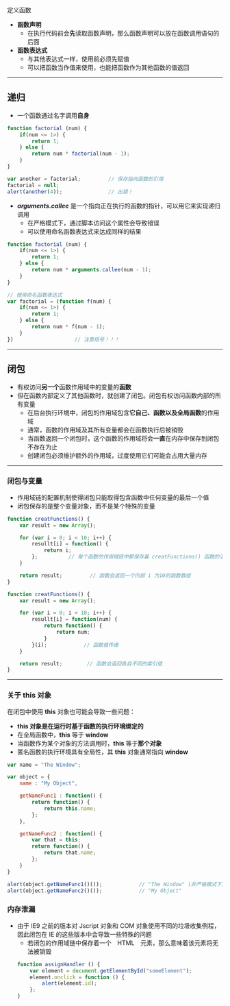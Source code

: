 定义函数
- **函数声明** 
    - 在执行代码前会**先**读取函数声明，那么函数声明可以放在函数调用语句的后面 
- **函数表达式** 
    - 与其他表达式一样，使用前必须先赋值
    - 可以把函数当作值来使用，也能把函数作为其他函数的值返回

---
## 递归
- 一个函数通过名字调用**自身**
```js
function factorial (num) {
    if(num <= 1>) {
        return 1;
    } else {
        return num * factorial(num - 1);
    }
}

var another = factorial;         // 保存指向函数的引用
factorial = null;
alert(another(4));               // 出错！
```
- ***arguments.callee*** 是一个指向正在执行的函数的指针，可以用它来实现递归调用
    - 在严格模式下，通过脚本访问这个属性会导致错误
    - 可以使用命名函数表达式来达成同样的结果
```js
function factorial (num) {
    if(num <= 1>) {
        return 1;
    } else {
        return num * arguments.callee(num - 1);
    }
}

// 使用命名函数表达式
var factorial = (function f(num) {
    if(num <= 1>) {
        return 1;
    } else {
        return num * f(num - 1);
    }
})                    // 注意括号！！！
```

---
## 闭包
- 有权访问**另一个**函数作用域中的变量的**函数**
- 但在函数内部定义了其他函数时，就创建了闭包。闭包有权访问函数内部的所有变量
    - 在后台执行环境中，闭包的作用域包含**它自己、函数以及全局函数**的作用域
    - 通常，函数的作用域及其所有变量都会在函数执行后被销毁
    - 当函数返回一个闭包时，这个函数的作用域将会**一直**在内存中保存到闭包不存在为止
    - 创建闭包必须维护额外的作用域，过度使用它们可能会占用大量内存

---

### 闭包与变量
- 作用域链的配置机制使得闭包只能取得包含函数中任何变量的最后一个值
- 闭包保存的是整个变量对象，而不是某个特殊的变量
```js
function creatFunctions() {
    var result = new Array();

    for (var i = 0; i < 10; i++) {
        resullt[i] = function() {
            return i;
        };          // 每个函数的作用域链中都保存着 creatFunctions() 函数的活动对象，都引用同一个变量 i
    }

    return result;         // 函数会返回一个内部 i 为10的函数数组
}
```

```js
function creatFunctions() {
    var result = new Array();

    for (var i = 0; i < 10; i++) {
        resullt[i] = function(num) {
            return function() {
                return num;
            }
        }(i);            // 函数值传递
    }

    return result;        // 函数会返回各自不同的索引值
}
```
---
### 关于 this 对象
在闭包中使用 **this** 对象也可能会导致一些问题：
- **this 对象是在运行时基于函数的执行环境绑定的**
- 在全局函数中，**this** 等于 **window**
- 当函数作为某个对象的方法调用时，**this** 等于**那个对象**
- 匿名函数的执行环境具有全局性，其 **this** 对象通常指向 **window**
```js
var name = "The Window";

var object = {
    name : "My Object",

    getNameFunc1 : function() {
        return function() {
            return this.name;
        };
    },

    getNameFunc2 : function() {
        var that = this;
        return function() {
            return that.name;
        };
    }
}

alert(object.getNameFunc1()());            // "The Window" (非严格模式下)
alert(object.getNameFunc2()());            // "My Object"
```

### 内存泄漏
- 由于 IE9 之前的版本对 Jscript 对象和 COM 对象使用不同的垃圾收集例程，因此闭包在 IE 的这些版本中会导致一些特殊的问题
    - 若闭包的作用域链中保存着一个　HTML　元素，那么意味着该元素将无法被销毁
    ```js
    function assignHandler () {
        var element = document.getElementById("someElement");
        element.onclick = function () {
            alert(element.id);
        };
    }
    ```
